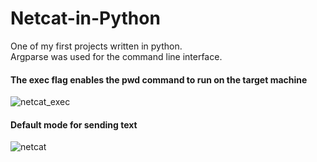 # Netcat-in-Python

One of my first projects written in python.   
Argparse was used for the command line interface.

#### The exec flag enables the pwd command to run on the target machine
![netcat_exec](https://user-images.githubusercontent.com/23642921/61589322-1ee2d080-ab5d-11e9-8b4f-28caa7ddbe06.png)

#### Default mode for sending text
![netcat](https://user-images.githubusercontent.com/23642921/61589321-1e4a3a00-ab5d-11e9-9c96-a5345e7fdeb4.png)

